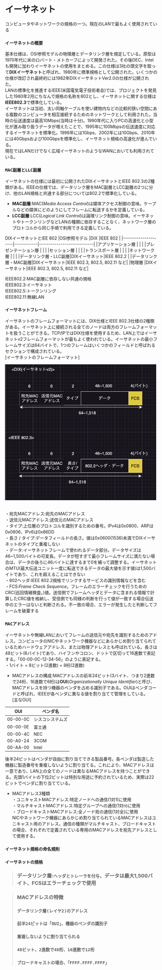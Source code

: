 # イーサネット
コンピュータやネットワークの規格の一つ。現在のLANで最もよく使用されている

### `イーサネットの概要`
基本仕様は、OSI参照モデルの物理層とデータリンク層を規定している。原型は1970年代に米のロバート・メトカーフによって開発された。その後DEC、Intelも開発に加わりイーサネットの使用をまとめる。この仕様は3社の頭文字を取って**DIXイーサネット**と呼ばれ、1980年に標準規格として公開された。いくつかの仕様が改訂され最終的には1982年DIXイーサネットVer2.0の仕様が公開された。  
LANの標準化を推進するIEEE(米国電気電子技術者会)では、プロジェクトを発見した1980年2月にちなんで規格の名称を802とし、イーサネットに関する仕様は**IEEE802.3**で標準化している。  
イーサネットは当初、太い同軸ケーブルを使い建物内などの比較的狭い空間にある複数のコンピュータを相互接続するためのネットワークとして利用された。当時の伝送速度は最高10Mbps(当時は十分)。1990年代に入りPCの高速化と小型化が進み取り扱うデータが増えたことで、1995年に100Mbpsの伝送速度に対応するイーサネットを標準化。1998年には1Gbps、2002年には10Gbps、2010年には40Gbpsおよび100Gbpsを標準化し、イーサネット規格の高速化が進んでいる。  
現在ではLANだけでなく広域イーサネットのようなWANにおいても利用されている。
### `MAC副層とLLC副層`
イーサネットの仕様には最初に公開されたDIXイーサネットとIEEE 802.3の2種類がある。IEEEの仕様では、データリンク層をMAC副層とLCC副層の2つに分け、他のLAN規格と共通する部分については802.2で標準化している。
- **MAC副層**:MAC(*Media Access Control*)は媒体アクセス制御の意味。ケーブルなどの媒体にどのようにしてフレームに転送するかを定義している。
- **LCC副層**:LCC(*Logical Link Control*)は論理リンク制御の意味。イーサネットやトークンリングなどLANの種類に依存することなく、ネットワーク層のプロトコルから同じ手順で利用できる定義している。  

DIXイーサネットとIEE 802
|OSI参照モデル          |DIX         |IEEE 802                    |
|---------------------|------------|----------------------------|
|アプリケーション層      |            |                            |
|プレゼンテーション層    |            |                            |
|セッション層           |            |                            |
|トランスポート層       |            |                             |
|ネットワーク層        |             |                             |
|データリンク層・LLC副層|DIXイーサネット|IEEE 802.2                   |
|データリンク層・MAC副層|DIXイーサネット|IEEE 802.3, 802.5, 802.11 など|
|物理層               |DIXイーサネット|IEEE 802.3, 802.5, 802.11 など|

IEEE802.2:MAC副層に依存しない共通の規格  
IEEE802.3:イーサネット  
IEEE802.5:トークンリング  
IEEE802.11:無線LAN  

### `イーサネットフレーム`
イーサネットのフレームフォーマットには、DIX仕様とIEEE 802.3仕様の2種類がある。イーサネット上に接続される全てのノードは両方のフレームフォーマットを扱うことができる。TCP/IPではDIX仕様を使用するため、LAN上ではイーサネットv2フレームフォーマットが最もよく使われている。イーサネットの最小フレームサイズは64バイトで、1つのフレームはいくつかのフィールドと呼ばれるセクションで構成されている。  
\[イーサネットのフレームフォーマット]

<img width="500" alt="" src="../images/イーサネット.png">
<br>
<br>

・宛先MACアドレス:宛先のMACアドレス  
・送信元MACアドレス:送信元のMACアドレス  
・タイプ:上位層のプロトコルを識別するための番号。IPv4は0x0800、ARPは0x0806、IPv6は0x86DD  
・長さ / タイプ:データフィールドの長さ。値は0x0600(1536)未満でDIXイーサネットのタイプと重複しない  
・データ:イーサネットフレームで使われるデータ部分。データサイズは46\~1,500バイトの可変長。データが短すぎて最小フレームサイズに満たない場合は、データの後ろに46バイトに達するまで0を補って調整する。イーサネットのMTU(最大伝送ユニット一度に転送できるデータの最大値を示す値)は1,500バイトであり、これを超えることはできない  
・802ヘッダ:IEEE 802.2規格でリンクするサービスの識別情報などを含む  
・FCS:*Frame Check Sequence*。フレームのエラーチェックを行うためのCRC(巡回情緒検査。)値。送信側でフレームヘッダとデータに含まれる情報で計算したCRC値を格納し、受信側でも同様の判断を行って値が一致する場合伝送中のエラーはないと判断される。不一致の場合、エラーが発生したと判断してフレームを破棄する

### `MACアドレス`
イーサネットや無線LANにおいてフレームの送信元や宛先を識別するためのアドレス。コンピュータのNICやネットワーク機器などにあらかじめ割り当てられているためハードウェアアドレス、または物理アドレスとも呼ばれている。長さは48ビット(6バイト)であり、ハイフンやコロン、ドットで区切って16進数で表記する。「00-00-0C-12-34-56」のように表記する。  
・1バイト = 8ビット(2進数) = 8桁(2進数)
- MACアドレスの構成:MACアドレスの前半24ビット(3バイト、つまり2進数で24桁、16進数で6桁)は**OUI**(*Organizationally Unique Identifier*)と呼び、MACアドレスを持つ機器のベンダを占める識別子である。OUIはベンダコードと呼ばれ、IEEEが各ベンダに異なる値を割り当てて管理をしている。  
\[主なOUI]

|OUI     |ベンダ名       |
|--------|-------------|
|00-00-0C|シスコシステムズ|
|00-00-0E|富士通         |
|00-00-4C|NEC           |
|00-A0-24|3COM          |
|00-AA-00|Intel         |

後半24ビットはベンダが自由に割り当てできる製品番号。各ベンダは製造した機器に製造番号を重複しないように割り当てる。これにより、MACアドレスは一意であり、LAN上の全てのノードは異なるMACアドレスを持つことができる。先頭1バイトの下位2ビットは特別な用途に予約されているため、実際は22ビットでベンダに割り当てている。
- MACアドレス3種類  
・ユニキャストMACアドレス:特定ノードへの通信(1対1)に使用  
・マルチキャストMACアドレス:特定グループへの通信(1対n)に使用  
・ブロードキャストMACアドレス:全ノード宛の通信(1対全)に使用  
NICやネットワーク機器にあらかじめ割り当てられているMACアドレスはユニキャスト用のアドレス。通信の種類がマルチキャスト、ブロードキャストの場合、それぞれで定義されている専用のMACアドレスを宛先アドレスとして使用する。
### `イーサネット規格の命名規則`
### `イーサネットの規格`

> ### データリンク層:`ヘッダとトレーラを付与`、データは最大1,500バイト、FCSはエラーチェックで使用

> ### MACアドレスの特徴 
> ### `データリンク層(レイヤ2)のアドレス`
> ### `前半24ビットは「OUI」、機器のベンダの識別子`
> ### `重複しないように割り当てられる`
> ### `48ビット、2進数で48桁、16進数で12桁`
> ### `ブロードキャストの場合、「FFFF.FFFF.FFFF」`
